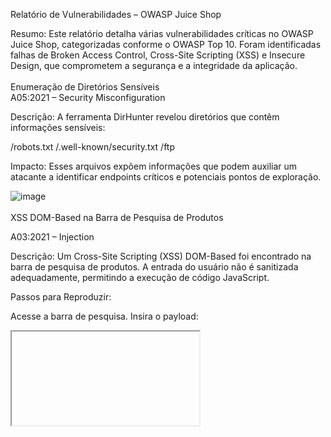 Relatório de Vulnerabilidades – OWASP Juice Shop

Resumo:
Este relatório detalha várias vulnerabilidades críticas no OWASP Juice Shop, categorizadas conforme o OWASP Top 10. Foram identificadas falhas de Broken Access Control, Cross-Site Scripting (XSS) e Insecure Design, que comprometem a segurança e a integridade da aplicação.
<br>
<br>
Enumeração de Diretórios Sensíveis
<br>
A05:2021 – Security Misconfiguration

Descrição:
A ferramenta DirHunter revelou diretórios que contêm informações sensíveis:

/robots.txt
/.well-known/security.txt
/ftp

Impacto:
Esses arquivos expõem informações que podem auxiliar um atacante a identificar endpoints críticos e potenciais pontos de exploração.

![image](https://github.com/user-attachments/assets/64b93620-0a2e-4f6d-a8d6-e396f8cee894)
<br>
<br>
XSS DOM-Based na Barra de Pesquisa de Produtos

A03:2021 – Injection

Descrição:
Um Cross-Site Scripting (XSS) DOM-Based foi encontrado na barra de pesquisa de produtos. A entrada do usuário não é sanitizada adequadamente, permitindo a execução de código JavaScript.

Passos para Reproduzir:

Acesse a barra de pesquisa.
Insira o payload:
  <iframe src="javascript:alert('teste')">

A execução do código JavaScript é acionada.

Impacto:
Permite que scripts maliciosos sejam executados no navegador do usuário, comprometendo a integridade da aplicação.

![image](https://github.com/user-attachments/assets/3953128b-66fc-46eb-abbc-e779822f0110)

<br>
<br>
XSS Reflected no Endpoint /track-result

A03:2021 – Injection

Descrição:
O endpoint /track-result apresenta uma vulnerabilidade de XSS refletido, permitindo a execução de JavaScript via o parâmetro id.

Passos para Reproduzir:

Navegue até /track-result?id=<payload>.
Use o payload:
  <iframe src="javascript:alert('XSS')">

O JavaScript é executado no navegador.

Impacto:
Scripts maliciosos podem ser refletidos e executados, comprometendo os usuários.


![image](https://github.com/user-attachments/assets/94cd8e85-ea51-4d5e-8f56-d66f8e71ab4e)

tentei o memso payload do iframe e...
![image](https://github.com/user-attachments/assets/a3d7205b-040b-4e12-910d-73aacebac132)

olha lá, conseguimos ativar o motor javascript do navegador, logo, encontramos um XSS Reflected

![image](https://github.com/user-attachments/assets/dd3f0ec8-e2af-4d92-9582-de291b904bed)
<br>
<br>
Bypass de Validação de Feedback (Broken Access Control)

A01:2021 – Broken Access Control
A04:2021 – Insecure Design

Descrição:
O feedback exige a seleção de estrelas, mas a validação ocorre apenas no frontend. Através do DevTools, o atributo disabled foi modificado, permitindo enviar um feedback sem estrelas.

Passos para Reproduzir:

Abra o DevTools e remova o atributo disabled do botão.
Envie o feedback sem selecionar estrelas.

Impacto:
A ausência de validação no backend compromete a integridade dos dados de feedback.

![image](https://github.com/user-attachments/assets/a774a46d-498a-4e83-8478-a87fc40b7bd6)

usei a dev tools para procurar se essa validação é feita do lado do cliente (navegador) ou no lado do server

![image](https://github.com/user-attachments/assets/a6feda3a-af15-446d-850d-020962f008ef)

então pensei, o que acontece se eu alterar esse parâmetro de disable para enable?

![image](https://github.com/user-attachments/assets/5752f037-794a-4629-9863-22a1486174e3)

deu certo, burlamos a validação do botão, será que vamos conseguir enviar comentário sem estrela?

![image](https://github.com/user-attachments/assets/89ee4912-7ef5-4534-ab67-3cb6fec13d61)

feedback enviado.

Inseguranças no design ocorrem quando o sistema é projetado sem as proteções adequadas para cenários possíveis. Nesse caso, confiar na validação do frontend para forçar uma avaliação mínima de uma estrela é um design inseguro.
<br>
<br>
Manipulação de Avaliação de Usuário (Forged Review)

A01:2021 – Broken Access Control

Descrição:
Ao enviar uma avaliação de produto, o campo author pode ser modificado, permitindo falsificar o autor da avaliação.

Passos para Reproduzir:

Intercepte a requisição POST para /rest/products/1/reviews.
Modifique o campo author para um e-mail alternativo.
Envie a requisição.

Impacto:
Permite a falsificação de avaliações, comprometendo a autenticidade dos feedbacks.

![image](https://github.com/user-attachments/assets/cd22604c-c120-40d9-bb23-7bb6f608a95e)

![image](https://github.com/user-attachments/assets/84ef5964-b46d-4859-83b4-24e22b59f72a)

enviei um comentário de teste usando o burp suite para interceptar a request

![image](https://github.com/user-attachments/assets/4b9b7882-e4d3-4088-9fae-4884f1a60862)

agora, vamos para o burp analisar como a aplicação se comporta por trás das câmeras

![image](https://github.com/user-attachments/assets/bdca5642-dc4c-47a6-afe3-32b7a14bfa69)

Nota-se que temos o parâmetro message e author, mas aos olhos de como deve funcionar, só temos um input para receber os dados do message e não do author. Mas o que acontece se eu tentar alterar esse author antes da requisião chegar lá?

Usando o burp suite como proxy para interceptar eses request alterei o author

![image](https://github.com/user-attachments/assets/abaa7dfa-c5bb-4d80-a690-bdc61edcfa3c)

após dar enter, voltei ao navegador para verificar oq aconteceu e conseguimos mais uma vez.

![image](https://github.com/user-attachments/assets/9b792cf1-0c1b-479c-903f-6c5b123255dd)

Encontramos mais uma vulnerabilidade de Broken Access Control.
<br>
<br>
Registro de Conta com Privilégios de Administrador

A01:2021 – Broken Access Control

Descrição:
Durante o registro, o campo role pode ser modificado para criar uma conta com privilégios de administrador, ignorando as restrições normais.

Passos para Reproduzir:

Intercepte a requisição POST para /api/Users ao registrar um novo usuário.
Adicione o campo "role": "admin" no payload da requisição.
Envie a requisição modificada.

Impacto:
Permite que usuários comuns se registrem como administradores, comprometendo a segurança da aplicação.


simulei um registro de um user:

![image](https://github.com/user-attachments/assets/45b30949-13bc-4189-bee7-71f7dcef74ae)

vamos analistar por trás das cameras como está sendo feita essa resquest

![image](https://github.com/user-attachments/assets/7fa571ac-5d20-4f64-8f55-b90ac06f7be2)

vemos que estamos mandando um POST para /api/users quando vamos criar um usuário comum. Nota-se que na response dessa request, ele nos mostra um parâmetro que nao tem no lado do cliente. Mas será mesmo? Vamo ver se está fazendo as validações corretas. Bora adicionar esse parâmtro role na request, mas no lugar de costumer, irei colocar "admin".


![image](https://github.com/user-attachments/assets/24593214-02b1-40a8-bd98-ff620e23451c)

dei enter. Vamos lá conferir se criamos o usuário com permissões de admin

![image](https://github.com/user-attachments/assets/cb68bb1e-cb5f-4047-9f98-164f6622d2bf)

olhá só, retornou 200, vamos conferir no navegador

![image](https://github.com/user-attachments/assets/5c670591-06cf-4f21-951e-229bdfabe865)


logamos.

![image](https://github.com/user-attachments/assets/f9e905fd-9c08-4f43-b2e7-4b5f00b1b94c)
<br>
<br>
Conclusão e Recomendações
<br>
Resumo das Vulnerabilidades Identificadas:

Security Misconfiguration em arquivos e diretórios públicos.
Vulnerabilidades de Injection (XSS DOM-Based e Reflected).
Broken Access Control e Insecure Design em validações e permissões de feedbacks e contas.
Recomendações:

Aplicar validações de acesso no backend: Assegure que valores de role e author sejam controlados pelo servidor.
Sanitizar todas as entradas de usuário: Para prevenir ataques XSS, todas as entradas devem ser sanitizadas.
Melhorar a segurança de diretórios públicos: Proteja arquivos que contenham informações sensíveis.
Fortalecer as validações de feedbacks: Assegure que feedbacks inválidos não sejam processados pelo servidor.

